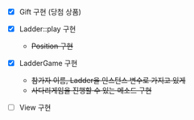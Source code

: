 - [x] Gift 구현 (당첨 상품)

- [x] Ladder::play 구현
  - ~~Position 구현~~

- [x] LadderGame 구현
  - ~~참가자 이름, Ladder을 인스턴스 변수로 가지고 있게~~
  - ~~사다리게임을 진행할 수 있는 메소드 구현~~
  
- [ ] View 구현
